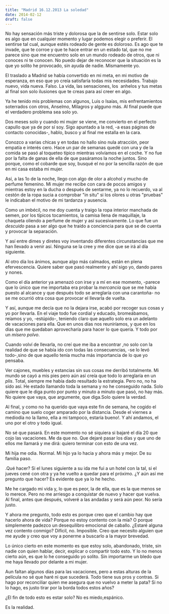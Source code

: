 ```yaml
---
title: "Madrid 16.12.2013 La soledad"
date: 2014-02-12
draft: false
---
```



No hay sensación más triste y dolorosa que la de sentirse solo. 
Estar solo es algo que en cualquier momento y lugar podemos elegir o preferir. El sentirse tal cual, aunque estés rodeado de gente es doloroso. 
Es ago que te invade, que te corroe y que te hace entrar en un estado tal, que no me parece sino que me encuentro solo en un mundo rodeado de otros, que ni conoces ni te conocen.
No puedo dejar de reconocer que la situación es la que yo solito he provocado, sin ayuda de nadie. Mismamente yo.

El traslado a Madrid se había convertido en mi meta, en mi motivo de esperanza, en eso que yo creía satisfaría todas mis necesidades. Trabajo nuevo, vida nueva. Falso. La vida, las sensaciones, los  anhelos y tus metas al final son solo ilusiones que te creas para así creer en algo.

Ya he tenido mis problemas con algunos, Luis o Isaías, mis enfrentamientos soterrados con otros, Anselmo, Milagros y algguno más. Al final puede que el verdadero problema sea solo yo.

Dos meses solo y cuando mi mujer se viene, me convierto en el perfecto capullo que ya de por sí soy. 
Sigo apuntado a la red, -a esas páginas de contacto conocidas-, hablo, busco y al final me estalla en la cara.

Conozco a varias chicas y en todas no hallo sino nula atracción, peor empatía e interés cero. 
Hace un par de semanas quedé con una y de la comida se pasó al toqueteo típico mientras volvíamos en el coche.
Y no fue por la falta de ganas de ella de que pasáramos la noche juntos. Sino porque, como el cobarde que soy, busqué el no por la sencilla razón de que en mi casa estaba mi mujer.

Así, a las 1o de la noche, llego con algo de olor a alcohol y mucho de perfume femenino. 
Mi mujer me recibe con cara de pocos amigos y mientras estoy en la ducha o después de sentarme, ya no lo recuerdo, va al cestón de la ropa sucia a comprobar "in situ" si los olores u otras "pruebas" le indicaban el motivo de mi tardanza y ausencia.

Como un imbécil, no me doy cuenta y traigo la ropa interior manchada de semen, por los típicos tocamientos, la camisa llena de maquillaje, la chaqueta oliendo a perfume de mujer y así sucesivamente.
Lo que fue un *descuido* pasa a ser algo que he traído a conciencia para que se de cuenta y provocar la separación.

Y así entre dimes y diretes voy inventando diferentes circunstancias que me han llevado a venir así. 
Ninguna se la cree y me dice que se irá al día siguiente.

Al otro día los ánimos, aunque algo más calmados, están en plena efervescencia. 
Quiere saber que pasó realmente y ahí sigo yo, dando pares y nones.

Como el día anterior ya amenazó con irse y a mí en ese momento, -parece que lo único que me importaba era probar la *mercancía* que se me había puesto al alcance y que después todo se arreglaría con una carantoña- no se me ocurrió otra cosa que provocar el llevarla de vuelta.

Y así, aunque me decía que no la dejara irse, acabó por recoger sus cosas y yo por llevarla. 
En el viaje todo fue cordial y educado, bromeábamos, reíamos y yo, -estúpido-, teniendo claro que aquello solo era un adelanto de vacaciones para ella. Que en unos días nos reuniríamos, y que en los días que me quedaban aprovecharía para hacer lo que quería. Y todo por un *mísero polvo*. 

Cuando volví de llevarla, no creí que me iba a encontrar ,no solo con la realidad de que se había ido con todas las consecuencias, -se lo levó todo-,sino de que aquello tenía mucha más importancia de lo que yo pensaba.

Ver cajones, muebles y estancias sin sus cosas me derribó totalmente. 
Mi mundo se cayó a mis pies pero aún así creía que todo lo arreglaría en un *plis*. 
Total, siempre me había dado resultado la estrategia. Pero no, no ha sido así. 
He estado llamando toda la semana y no he conseguido nada. 
Solo quiere que le diga punto por punto y minuto a minuto que pasó, no hay más.
No quiere que vaya, que argumente, que diga.Solo quiere la verdad.

Al final, y como no ha querido que vaya este fin de semana, he cogido el camino que suelo coger amparado por la distancia. 
Desde el viernes a mediodía no la llamo, ella a mi tampoco, estaría bueno!. 
Y ahí andamos, el uno por el otro y todo igual.

No sé que pasará. En este momento no sé siquiera si bajaré el día 20 que cojo las vacaciones. 
Me da que no. Que dejaré pasar los días y que uno de ellos me llamará y me dirá: quiero terminar con esto de una vez.

Mi hija me odia. Normal. Mi hijo ya lo hacia y ahora más y mejor. De su familia paso. 

.Qué hacer? Si el lunes siguiente a su ida me fui a un hotel con la tal, si el jueves cené con otra y ya he vuelto a quedar para el próximo.
¿Y aún así me pregunto que hacer? Es evidente que ya lo he hecho.

Me he cargado mi vida y, lo que es peor, la de ella, que es la que menos se lo merece. 
Pero no me arriesgo a conquistar de nuevo y hacer que vuelva. 
Al final, antes que después, volveré a las andadas y será aún peor. 
No sería justo.

Y ahora me pregunto, todo esto es porque creo que el cambio hay que hacerlo ahora de vida? 
Porque no estoy contento con la mía? 
O porque simplemente padezco un desequilibro emocional de caballo. 
¿Estaré alguna vez contento conmigo? 
Difícil, no. Imposible.
Creo que necesito alguien que me ayude y creo que voy a ponerme a buscarlo a la mayor brevedad.

Lo único cierto en este momento es que estoy solo, abandonado, triste, sin nadie con quien hablar, decir, explicar o compartir todo esto. 
Y lo no menos cierto aún, es que lo he conseguido yo solito. Sin importarme un bledo que me haya llevado por delante a mi mujer.

Aun faltan algunos días para las vacaciones, pero a estas alturas de la película no sé que haré ni que sucederá. 
Todo tiene sus pros y contras. 
Si hago por reconciliar quien me asegura que no vuelvo a meter la pata? 
Si no lo hago, es justo tirar por la borda todos estos años?

¿El fin de todo esto es estar solo? No es miedo,espánico. 

Es la realidad.
